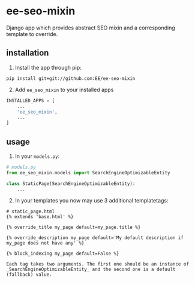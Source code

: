# ee-seo-mixin

Django app which provides abstract SEO mixin and a corresponding template to override.

## installation

1. Install the app through pip:

  ```
  pip install git+git://github.com:EE/ee-seo-mixin
  ```

2. Add `ee_seo_mixin` to your installed apps

  ```python
  INSTALLED_APPS = [
      ...
      'ee_seo_mixin',
      ...
  ]
  ```

## usage

1. In your `models.py`:

  ```python
  # models.py
  from ee_seo_mixin.models import SearchEngineOptimizableEntity

  class StaticPage(SearchEngineOptimizableEntity):
      ...
  ```

2. In your templates you now may use 3 additional templatetags:

  ```
  # static_page.html
  {% extends 'base.html' %}

  {% override_title my_page default=my_page.title %}

  {% override_description my_page default='My default description if my_page does not have any' %}

  {% block_indexing my_page default=False %}

  ```

    Each tag takes two arguments. The first one should be an instance of _SearchEngineOptimizableEntity_ and the second one is a default (fallback) value.
